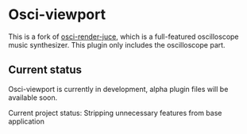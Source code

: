 # Osci-viewport

This is a fork of [osci-render-juce](https://github.com/jameshball/osci-render-juce), which is a full-featured oscilloscope music synthesizer. This plugin only includes the oscilloscope part.

## Current status

Osci-viewport is currently in development, alpha plugin files will be available soon.

Current project status: Stripping unnecessary features from base application
